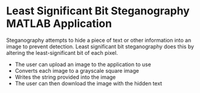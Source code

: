 # Least Significant Bit Steganography MATLAB Application

Steganography attempts to hide a piece of text or other information into an image to prevent detection. Least significant bit steganography does this by altering the least-significant bit of each pixel.

- The user can upload an image to the application to use
- Converts each image to a grayscale square image
- Writes the string provided into the image
- The user can then download the image with the hidden text

